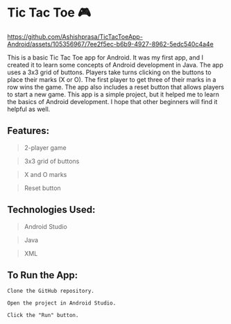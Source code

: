 # Tic Tac Toe 🎮

https://github.com/Ashishprasa/TicTacToeApp-Android/assets/105356967/7ee2f5ec-b6b9-4927-8962-5edc540c4a4e

This is a basic Tic Tac Toe app for Android. It was my first app, and I created it to learn some concepts of Android development in Java.
The app uses a 3x3 grid of buttons. Players take turns clicking on the buttons to place their marks (X or O). The first player to get three of their marks in a row wins the game.
The app also includes a reset button that allows players to start a new game.
This app is a simple project, but it helped me to learn the basics of Android development. I hope that other beginners will find it helpful as well.

## Features:
> 2-player game

> 3x3 grid of buttons

> X and O marks

> Reset button

## Technologies Used:
> Android Studio

> Java

> XML


## To Run the App:

`Clone the GitHub repository.`

`Open the project in Android Studio.`

`Click the "Run" button.`
